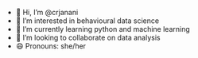 - 👋 Hi, I’m @crjanani
- 👀 I’m interested in behavioural data science
- 🌱 I’m currently learning python and machine learning
- 💞️ I’m looking to collaborate on data analysis
- 😄 Pronouns: she/her


<!---
crjanani/crjanani is a ✨ special ✨ repository because its `README.md` (this file) appears on your GitHub profile.
You can click the Preview link to take a look at your changes.
--->
